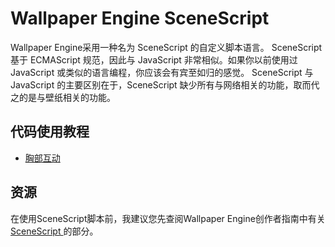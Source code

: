 # Wallpaper Engine SceneScript
Wallpaper Engine采用一种名为 SceneScript 的自定义脚本语言。
SceneScript 基于 ECMAScript 规范，因此与 JavaScript 非常相似。如果你以前使用过 JavaScript 或类似的语言编程，你应该会有宾至如归的感觉。
SceneScript 与 JavaScript 的主要区别在于，SceneScript 缺少所有与网络相关的功能，取而代之的是与壁纸相关的功能。
## 代码使用教程
* [ 胸部互动 ](doc/胸部互动.md)

## 资源
在使用SceneScript脚本前，我建议您先查阅Wallpaper Engine创作者指南中有关[ SceneScript ](https://docs.wallpaperengine.io/en/scene/scenescript/introduction.html)的部分。
